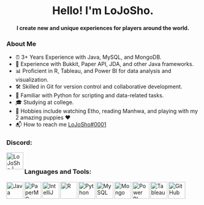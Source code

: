 <h1 align="center"> Hello! I'm LoJoSho. </h1>
<h4 align="center"> I create new and unique experiences for players around the world. </h4>

### About Me

- ⏰ 3+ Years Experience with Java, MySQL, and MongoDB.
- 🎁 Experience with Bukkit, Paper API, JDA, and other Java frameworks.
- 📊 Proficient in R, Tableau, and Power BI for data analysis and visualization.
- 🛠️ Skilled in Git for version control and collaborative development.
- 🐍 Familiar with Python for scripting and data-related tasks.
- 🎓 Studying at college.
- 🎨 Hobbies include watching Etho, reading Manhwa, and playing with my 2 amazing puppies ❤️ 
- 📬 How to reach me [LoJoSho#0001](https://discord.com/users/105350206798741504)

### Discord:
[<img align="left" alt="LoJoSho | Discord" width="44px" src="https://cdn4.iconfinder.com/data/icons/logos-and-brands/512/91_Discord_logo_logos-512.png" />](https://discord.gg/tn8M5CEBat)

<br>

### Languages and Tools:
[<img align="left" alt="Java" width="44px" src="https://img.icons8.com/color/452/java-coffee-cup-logo--v1.png" />](#)
[<img align="left" alt="PaperMC" width="44px" src="https://forums.papermc.io/data/assets/logo/logo-nwm-250.png" />](#)
[<img align="left" alt="IntelliJ" width="44px" src="https://upload.wikimedia.org/wikipedia/commons/thumb/9/9c/IntelliJ_IDEA_Icon.svg/1200px-IntelliJ_IDEA_Icon.svg.png" />](#)
[<img align="left" alt="R" width="44px" src="https://img.icons8.com/?size=100&id=CLvQeiwFpit4&format=png&color=000000" />](#)
[<img align="left" alt="Python" width="44px" src="https://img.icons8.com/?size=100&id=13441&format=png&color=000000" />](#)
[<img align="left" alt="MySQL" width="44px" src="https://blog.sqlbackupandftp.com/wp-content/uploads/2015/01/mysql-logo_2800x2800_pixels1.png" />](#)
[<img align="left" alt="Mongo" width="44px" src="https://img.icons8.com/?size=100&id=74402&format=png&color=000000" />](#)
[<img align="left" alt="Power BI" width="44px" src="https://img.icons8.com/?size=100&id=Ny0t2MYrJ70p&format=png&color=000000" />](#)
[<img align="left" alt="Tableau" width="44px" src="https://img.icons8.com/?size=100&id=9Kvi1p1F0tUo&format=png&color=000000" />](#)
[<img align="left" alt="GitHub" width="44px" src="https://img.icons8.com/?size=100&id=3tC9EQumUAuq&format=png&color=000000" />](#)

